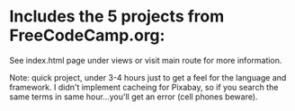 # Includes the 5 projects from FreeCodeCamp.org:

See index.html page under views or visit main route for more information.

Note: quick project, under 3-4 hours just to get a feel for the language and framework.  I didn't implement 
cacheing for Pixabay, so if you search the same terms in same hour...you'll get an error (cell phones beware).